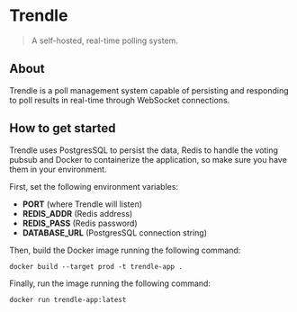 # Trendle

>A self-hosted, real-time polling system.

## About

Trendle is a poll management system capable of persisting 
and responding to poll results in real-time through WebSocket connections.

## How to get started

Trendle uses PostgresSQL to persist the data, Redis to handle
the voting pubsub and Docker to containerize the application,
so make sure you have them in your environment.

First, set the following environment variables:
- **PORT** (where Trendle will listen)
- **REDIS_ADDR** (Redis address)
- **REDIS_PASS** (Redis password)
- **DATABASE_URL** (PostgresSQL connection string)

Then, build the Docker image running the following command:
```
docker build --target prod -t trendle-app .
```

Finally, run the image running the following command:
```
docker run trendle-app:latest
```